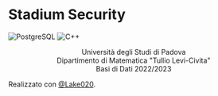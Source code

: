 # Stadium Security
![PostgreSQL](https://img.shields.io/badge/POSTGRESQL-blue.svg?style=for-the-badge&logo=postgresql&logoColor=white)
![C++](https://img.shields.io/badge/C++-blue.svg?style=for-the-badge&logo=cplusplus&logoColor=white)

<p align="center">
  Università degli Studi di Padova
    <br>
  Dipartimento di Matematica "Tullio Levi-Civita"
    <br>
  Basi di Dati 2022/2023
</p>

Realizzato con [@Lake020](https://github.com/Lake020).
